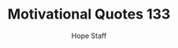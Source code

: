 ---
image: /assets/img/mq/mq_133_peale.png
title: Motivational Quotes 133
categories:
  - Motivational Quotes
author: Hope Staff
notes: Motivational Quotes 133
embed: >-
  EMBED_GOES_HERE
transcript: >-
  SOME LINES OF TEXT START HERE
---